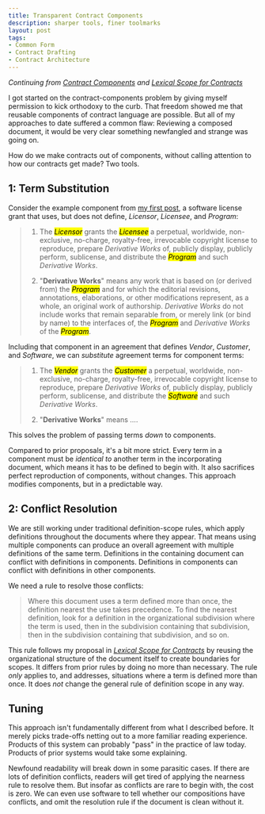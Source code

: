 ```yaml
---
title: Transparent Contract Components
description: sharper tools, finer toolmarks
layout: post
tags:
- Common Form
- Contract Drafting
- Contract Architecture
---
```


_Continuing from [Contract Components] and [Lexical Scope for Contracts]_

[Contract Components]: https://writing.kemitchell.com/2017/12/29/Contract-Components.html

[Lexical Scope for Contracts]: https://writing.kemitchell.com/2018/01/11/Lexical-Scope-for-Contracts.html

I got started on the contract-components problem by giving myself permission to kick orthodoxy to the curb.  That freedom showed me that reusable components of contract language are possible.  But all of my approaches to date suffered a common flaw:  Reviewing a composed document, it would be very clear something newfangled and strange was going on.

How do we make contracts out of components, without calling attention to how our contracts get made?  Two tools.

## 1: Term Substitution

Consider the example component from [my first post][Contract Components], a software license grant that uses, but does not define, _Licensor_, _Licensee_, and _Program_:

> 1.  The _<mark>Licensor</mark>_ grants the _<mark>Licensee</mark>_ a perpetual, worldwide, non-exclusive, no-charge, royalty-free, irrevocable copyright license to reproduce, prepare _Derivative Works_ of, publicly display, publicly perform, sublicense, and distribute the _<mark>Program</mark>_ and such _Derivative Works_.
>
> 2.  "**Derivative Works**" means any work that is based on (or derived from) the _<mark>Program</mark>_ and for which the editorial revisions, annotations, elaborations, or other modifications represent, as a whole, an original work of authorship. _Derivative Works_ do not include works that remain separable from, or merely link (or bind by name) to the interfaces of, the _<mark>Program</mark>_ and _Derivative Works_ of the _<mark>Program</mark>_.

Including that component in an agreement that defines _Vendor_, _Customer_, and _Software_, we can _substitute_ agreement terms for component terms:

> 1.  The _<mark>Vendor</mark>_ grants the _<mark>Customer</mark>_ a perpetual, worldwide, non-exclusive, no-charge, royalty-free, irrevocable copyright license to reproduce, prepare _Derivative Works_ of, publicly display, publicly perform, sublicense, and distribute the _<mark>Software</mark>_ and such _Derivative Works_.
>
> 2.  "**Derivative Works**" means ....

This solves the problem of passing terms _down_ to components.

Compared to prior proposals, it's a bit more strict.  Every term in a component must be _identical to_ another term in the incorporating document, which means it has to be defined to begin with.  It also sacrifices perfect reproduction of components, without changes.  This approach modifies components, but in a predictable way.

## 2: Conflict Resolution

We are still working under traditional definition-scope rules, which apply definitions throughout the documents where they appear.  That means using multiple components can produce an overall agreement with multiple definitions of the same term.  Definitions in the containing document can conflict with definitions in components.  Definitions in components can conflict with definitions in other components.

We need a rule to resolve those conflicts:

> Where this document uses a term defined more than once, the definition nearest the use takes precedence. To find the nearest definition, look for a definition in the organizational subdivision where the term is used, then in the subdivision containing that subdivision, then in the subdivision containing that subdivision, and so on.

This rule follows my proposal in _[Lexical Scope for Contracts]_ by reusing the organizational structure of the document itself to create boundaries for scopes.  It differs from prior rules by doing no more than necessary.  The rule _only_ applies to, and addresses, situations where a term is defined more than once.  It does _not_ change the general rule of definition scope in any way.

## Tuning

This approach isn't fundamentally different from what I described before.  It merely picks trade-offs netting out to a more familiar reading experience.  Products of this system can probably "pass" in the practice of law today.  Products of prior systems would take some explaining.

Newfound readability will break down in some parasitic cases.  If there are lots of definition conflicts, readers will get tired of applying the nearness rule to resolve them.  But insofar as conflicts are rare to begin with, the cost is zero.  We can even use software to tell whether our compositions have conflicts, and omit the resolution rule if the document is clean without it.
